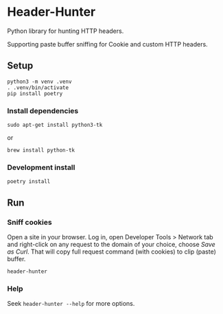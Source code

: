 # Header-Hunter

Python library for hunting HTTP headers.

Supporting paste buffer sniffing for Cookie and custom HTTP headers.


## Setup

```
python3 -m venv .venv
. .venv/bin/activate
pip install poetry
```

### Install dependencies

```
sudo apt-get install python3-tk
```

or

```
brew install python-tk
```

### Development install

```
poetry install
```


## Run

### Sniff cookies

Open a site in your browser. Log in, open Developer Tools > Network tab and right-click on any request to the domain of your choice, choose *Save as Curl*.
That will copy full request command (with cookies) to clip (paste) buffer.

```
header-hunter
```

### Help

Seek `header-hunter --help` for more options.
